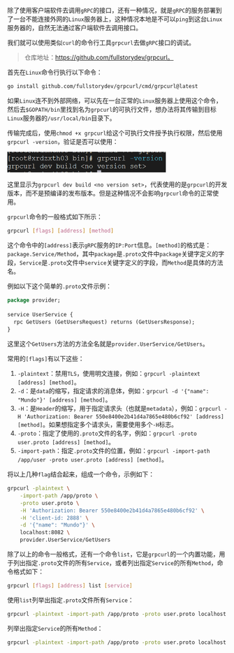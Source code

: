 除了使用客户端软件去调用`gRPC`的接口，还有一种情况，就是`gRPC`的服务部署到了一台不能连接外网的`Linux`服务器上，这种情况本地是不可以`ping`到这台`Linux`服务器的，自然无法通过客户端软件去调用接口。

我们就可以使用类似`curl`的命令行工具`grpcurl`去做`gRPC`接口的调试。

> 仓库地址：https://github.com/fullstorydev/grpcurl。

首先在`Linux`命令行执行以下命令：

```sh
go install github.com/fullstorydev/grpcurl/cmd/grpcurl@latest
```

如果`Linux`连不到外部网络，可以先在一台正常的`Linux`服务器上使用这个命令，然后去`$GOPATH/bin`里找到名为`grpcurl`的可执行文件，想办法将其传输到目标`Linux`服务器的`/usr/local/bin`目录下。

传输完成后，使用`chmod +x grpcurl`给这个可执行文件授予执行权限，然后使用`grpcurl -version`，验证是否可以使用：

<img src="image/image-20240520150335645.png" alt="image-20240520150335645" style="zoom:67%;" />

这里显示为`grpcurl dev build <no version set>`，代表使用的是`grpcurl`的开发版本，而不是预编译的发布版本。但是这种情况不会影响`grpcurl`命令的正常使用。

`grpcurl`命令的一般格式如下所示：

```sh
grpcurl [flags] [address] [method]
```

这个命令中的`[address]`表示`gRPC`服务的`IP:Port`信息。`[method]`的格式是：`package.Service/Method`，其中`package`是`.proto`文件中`package`关键字定义的字段，`Service`是`.proto`文件中`service`关键字定义的字段，而`Method`是具体的方法名。

例如以下这个简单的`.proto`文件示例：

```protobuf
package provider;

service UserService {
  rpc GetUsers (GetUsersRequest) returns (GetUsersResponse);
}
```

这里这个`GetUsers`方法的方法全名就是`provider.UserService/GetUsers`。

常用的`[flags]`有以下这些：

1. `-plaintext`：禁用`TLS`，使用明文连接，例如：`grpcurl -plaintext [address] [method]`。
2. `-d`：是`data`的缩写，指定请求的消息体，例如：`grpcurl -d '{"name": "Mundo"}' [address] [method]`。
3. `-H`：是`Header`的缩写，用于指定请求头（也就是`metadata`），例如：`grpcurl -H 'Authorization: Bearer 550e8400e2b41d4a7865e480b6cf92' [address] [method]`。如果想指定多个请求头，需要使用多个`-H`标志。
4. `-proto`：指定了使用的`.proto`文件的名字，例如：`grpcurl -proto user.proto [address] [method]`。
5. `-import-path`：指定`.proto`文件的位置，例如：`grpcurl -import-path /app/user -proto user.proto [address] [method]`。

将以上几种`flag`结合起来，组成一个命令，示例如下：

```sh
grpcurl -plaintext \
    -import-path /app/proto \
    -proto user.proto \
    -H 'Authorization: Bearer 550e8400e2b41d4a7865e480b6cf92' \
    -H 'client-id: 2888' \
    -d '{"name": "Mundo"}' \
    localhost:8082 \
    provider.UserService/GetUsers
```

除了以上的命令一般格式，还有一个命令`list`，它是`grpcurl`的一个内置功能，用于列出指定`.proto`文件的所有`Service`，或者列出指定`Service`的所有`Method`，命令格式如下：

```sh
grpcurl [flags] [address] list [service]
```

使用`list`列举出指定`.proto`文件所有`Service`：

```sh
grpcurl -plaintext -import-path /app/proto -proto user.proto localhost:8082 list
```

列举出指定`Service`的所有`Method`：

```sh
grpcurl -plaintext -import-path /app/proto -proto user.proto localhost:8082 list provider.UserService
```

